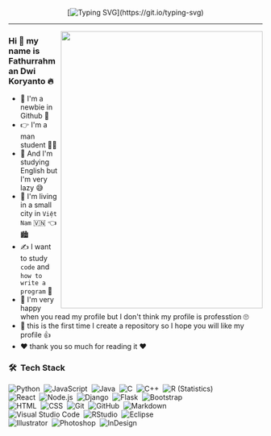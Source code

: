 <div align="center">

[![Typing SVG](https://readme-typing-svg.demolab.com?font=Jersey+15&size=30&pause=1000&color=DA00FF&background=9D56FF00&center=true&vCenter=true&repeat=true&random=false&width=435&lines=Welcome+To+My+Github+Profile.)](https://git.io/typing-svg)  

<div align="left">

<hr width="100%">
    
<img  align="right" src="https://user-images.githubusercontent.com/74038190/212750680-266fa8aa-39f1-4e8b-8873-7181dbaf3d7c.gif" width="400" height="550">

<div>
            <h3>Hi 👋 my name is Fathurrahman Dwi Koryanto 🔥</h3>
    </a>
    <ul>
        <li>
            🤗 I'm a newbie in Github 🥳
        </li>
        <li>
            👉 I'm a man student 👨‍🎓
        </li>
        <li>
            📝 And I'm studying English but I'm very lazy 😅
        </li>
        <li>
            🏡 I'm living in a small city in <code>Việt Nam</code> 🇻🇳 👈 🏙️
        </li>
        <li>
            ✍️ I want to study <code>code</code> and <code>how to write a program</code> 👀
        </li>
        <li>
            💯 I'm very happy when you read my profile but I don't think my profile is professtion 🙄
        </li>
        <li>
            💬 this is the first time I create a repository so I hope you will like my profile 👍
        </li>
        <li>
            ❤️ thank you so much for reading it ❤️
        </li>
    </ul>
    </div>
    <div>
 </div>

### 🛠 &nbsp;Tech Stack

![Python](https://img.shields.io/badge/-Python-05122A?style=flat&logo=python)&nbsp;
![JavaScript](https://img.shields.io/badge/-JavaScript-05122A?style=flat&logo=javascript)&nbsp;
![Java](https://img.shields.io/badge/-Java-05122A?style=flat&logo=Java&logoColor=FFA518)&nbsp;
![C](https://img.shields.io/badge/-C-05122A?style=flat&logo=C&logoColor=A8B9CC)&nbsp;
![C++](https://img.shields.io/badge/-C++-05122A?style=flat&logo=C%2B%2B&logoColor=00599C)&nbsp;
![R (Statistics)](https://img.shields.io/badge/-R-05122A?style=flat&logo=R&logoColor=276DC3)\
![React](https://img.shields.io/badge/-React-05122A?style=flat&logo=react)&nbsp;
![Node.js](https://img.shields.io/badge/-Node.js-05122A?style=flat&logo=node.js)&nbsp;
![Django](https://img.shields.io/badge/-Django-05122A?style=flat&logo=django&logoColor=092E20)&nbsp;
![Flask](https://img.shields.io/badge/-Flask-05122A?style=flat&logo=flask)&nbsp;
![Bootstrap](https://img.shields.io/badge/-Bootstrap-05122A?style=flat&logo=bootstrap&logoColor=563D7C)\
![HTML](https://img.shields.io/badge/-HTML-05122A?style=flat&logo=HTML5)&nbsp;
![CSS](https://img.shields.io/badge/-CSS-05122A?style=flat&logo=CSS3&logoColor=1572B6)&nbsp;
![Git](https://img.shields.io/badge/-Git-05122A?style=flat&logo=git)&nbsp;
![GitHub](https://img.shields.io/badge/-GitHub-05122A?style=flat&logo=github)&nbsp;
![Markdown](https://img.shields.io/badge/-Markdown-05122A?style=flat&logo=markdown)\
![Visual Studio Code](https://img.shields.io/badge/-Visual%20Studio%20Code-05122A?style=flat&logo=visual-studio-code&logoColor=007ACC)&nbsp;
![RStudio](https://img.shields.io/badge/-RStudio-05122A?style=flat&logo=rstudio)&nbsp;
![Eclipse](https://img.shields.io/badge/-Eclipse-05122A?style=flat&logo=eclipse-ide&logoColor=2C2255)\
![Illustrator](https://img.shields.io/badge/-Illustrator-05122A?style=flat&logo=adobe-illustrator)&nbsp;
![Photoshop](https://img.shields.io/badge/-Photoshop-05122A?style=flat&logo=adobe-photoshop)&nbsp;
![InDesign](https://img.shields.io/badge/-InDesign-05122A?style=flat&logo=adobe-indesign)
